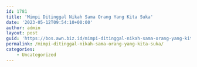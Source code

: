 ```yaml
---
id: 1781
title: 'Mimpi Ditinggal Nikah Sama Orang Yang Kita Suka'
date: '2023-05-12T09:54:10+00:00'
author: admin
layout: post
guid: 'https://bos.awn.biz.id/mimpi-ditinggal-nikah-sama-orang-yang-kita-suka/'
permalink: /mimpi-ditinggal-nikah-sama-orang-yang-kita-suka/
categories:
    - Uncategorized
---
```


